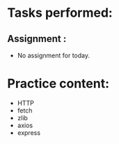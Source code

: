 # Tasks performed:

## Assignment :
- No assignment for today.

# Practice content:
- HTTP
- fetch
- zlib
- axios
- express 

